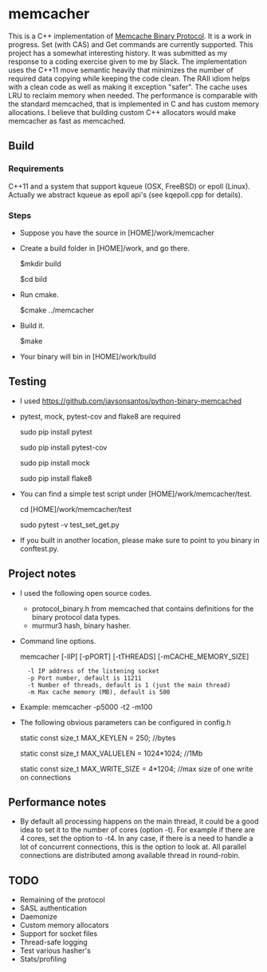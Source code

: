 # memcacher

This is a C++ implementation of [Memcache Binary Protocol](https://cloud.github.com/downloads/memcached/memcached/protocol-binary.txt). It is a work in progress. Set (with CAS) and Get commands are currently supported.
This project has a somewhat interesting history. It was submitted as my response to a coding exercise given to me by Slack.
The implementation uses the C++11 move semantic heavily that minimizes the number of required data copying while keeping the code clean. The RAII idiom
helps with a clean code as well as making it exception "safer". The cache uses LRU to reclaim memory when needed.
The performance is comparable with the standard memcached, that is implemented in C and has custom memory allocations. I believe that building custom C++
allocators would make memcacher as fast as memcached.

## Build

### Requirements
C++11 and a system that support kqueue (OSX, FreeBSD) or epoll (Linux). Actually we abstract kqueue as epoll api's (see kqepoll.cpp for details).

### Steps
* Suppose you have the source in [HOME]/work/memcacher
* Create a build folder in [HOME]/work, and go there.

    $mkdir build

	$cd bild


* Run cmake.

    $cmake ../memcacher

* Build it.     

    $make

* Your binary will bin in [HOME]/work/build


## Testing


* I used https://github.com/jaysonsantos/python-binary-memcached

* pytest, mock, pytest-cov and flake8 are required
  
  sudo pip install pytest

  sudo pip install pytest-cov

  sudo pip install mock

  sudo pip install flake8

* You can find a simple test script under [HOME]/work/memcacher/test.

  cd [HOME]/work/memcacher/test

  sudo pytest -v test_set_get.py

* If you built in another location, please make sure to point to you binary in conftest.py.

## Project notes

* I used the following open source codes.
   - protocol_binary.h from memcached that contains definitions for the binary protocol data types.
   - murmur3 hash, binary hasher.
* Command line options.

	memcacher [-lIP] [-pPORT] [-tTHREADS] [-mCACHE_MEMORY_SIZE]
	
		-l IP address of the listening socket
		-p Port number, default is 11211
		-t Number of threads, default is 1 (just the main thread)
		-m Max cache memory (MB), default is 500

* Example: memcacher -p5000 -t2 -m100

* The following obvious parameters can be configured in config.h

	static const size_t MAX_KEYLEN = 250; //bytes

	static const size_t MAX_VALUELEN = 1024*1024; //1Mb

	static const size_t MAX_WRITE_SIZE = 4*1204; //max size of one write on connections


## Performance notes

* By default all processing happens on the main thread, it could be a good
  idea to set it to the number of cores (option -t). For example if there are
  4 cores, set the option to -t4. In any case, if there is a need to handle a lot 
  of concurrent connections, this is the option to look at. All parallel connections
  are distributed among available thread in round-robin.

## TODO

* Remaining of the protocol
* SASL authentication
* Daemonize
* Custom memory allocators
* Support for socket files
* Thread-safe logging
* Test various hasher's
* Stats/profiling


